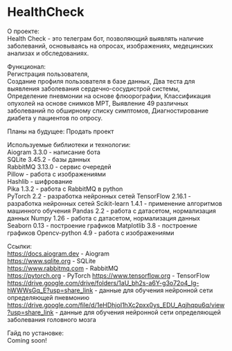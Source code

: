 # HealthCheck

О проекте:  
Health Check - это телеграм бот, позволяющий выявлять наличие заболеваний, основываясь на опросах, изображениях, медецинских анализах и обследованиях.  


Функционал:  
Регистрация пользователя,  
Создание профиля пользователя в базе данных,
Два теста для выявления заболевания сердечно-сосудистрой системы,  
Определение пневмонии на основе флюорографии,
Классификация опухолей на основе снимков МРТ,
Выявление 49 различных заболеваний по обширному списку симптомов,
Диагностирование диабета у пациентов по опросу.

Планы на будущее:
Продать проект

Используемые библиотеки и технологии:  
    Aiogram 3.3.0 - написание бота  
    SQLite 3.45.2 - базы данных  
    RabbitMQ 3.13.0 - сервис очередей  
    Pillow - работа с изображениями  
    Hashlib - шифрование  
    Pika 1.3.2 - работа с RabbitMQ в python  
    PyTorch 2.2 - разработка нейронных сетей
    TensorFlow 2.16.1 - разработка нейронных сетей
    Scikit-learn 1.4.1 - применение алгоритмов машинного обучения
    Pandas 2.2 - работа с датасетом, нормализация данных
    Numpy 1.26 - работа с датасетом, нормализация данных
    Seaborn 0.13 - построение графиков
    Matplotlib 3.8 - построение графиков
    Opencv-python 4.9 - работа с изображениями  


Ссылки:  
https://docs.aiogram.dev - Aiogram  
https://www.sqlite.org - SQLite  
https://www.rabbitmq.com - RabbitMQ  
https://pytorch.org - PyTorch
https://www.tensorflow.org - TensorFlow
https://drive.google.com/drive/folders/1aU_bh2s-a6Y-g3o72o4_Ig-hWWWsGq_E?usp=share_link - данные для обучения нейронной сети определяющей пневмонию
https://drive.google.com/file/d/1eHDhjoI1hXc2pxx0ys_EDU_Aqjhqpu6q/view?usp=share_link - данные для обучения нейронной сети определяющей заболевания головного мозга

Гайд по установке:  
Coming soon!
